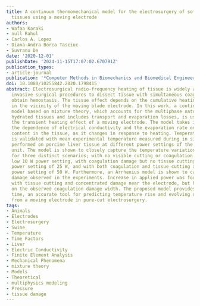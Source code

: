 ```yaml
---
title: A continuum thermomechanical model for the electrosurgery of soft hydrated
  tissues using a moving electrode
authors:
- Wafaa Karaki
- null Rahul
- Carlos A. Lopez
- Diana-Andra Borca Tasciuc
- Suvranu De
date: '2020-12-01'
publishDate: '2024-11-15T17:07:02.670791Z'
publication_types:
- article-journal
publication: '*Computer Methods in Biomechanics and Biomedical Engineering*'
doi: 10.1080/10255842.2020.1798415
abstract: Electrosurgical radio-frequency heating of tissue is widely applied in minimally
  invasive surgical procedures to dissect tissue with simultaneous coagulation to
  obtain hemostasis. The tissue effect depends on the cumulative heating that occurs
  in the vicinity of the moving blade electrode. In this work, a continuum thermomechanical
  model based on mixture theory, which accounts for the multiphase nature of soft
  hydrated tissues and includes transport and evaporation losses, is used to capture
  the transient heating effect of a moving electrode. The model takes into account
  the dependence of electrical conductivity and the evaporation rate on the water
  content in the tissue, as it changes in response to heating. Temperature prediction
  is validated with mean experimental temperature measured during in situ experiments
  performed on porcine liver tissue at different power settings of the electrosurgical
  unit. The model is shown to closely capture the temperature variation in the tissue
  for three distinct scenarios; with no visible cutting or coagulation damage at a
  low 10 W power setting, with coagulation damage but no tissue cutting at an intermediate
  power setting of 25 W, and with both coagulation and tissue cutting at a higher
  power setting of 50 W. Furthermore, an Arrhenius model is shown to capture tissue
  damage observed in the experiments. Increase in applied power was found to correlate
  with tissue cutting and concentrated damage near the electrode, but had little effect
  on the observed coagulation damage width. The proposed model provides, for the first
  time, an accurate tool for predicting temperature rise and evolving damage resulting
  from a moving electrode in pure-cut electrosurgery.
tags:
- Animals
- Electrodes
- Electrosurgery
- Swine
- Temperature
- Time Factors
- Liver
- Electric Conductivity
- Finite Element Analysis
- Mechanical Phenomena
- mixture theory
- Models
- Theoretical
- multiphysics modeling
- Pressure
- tissue damage
---
```


